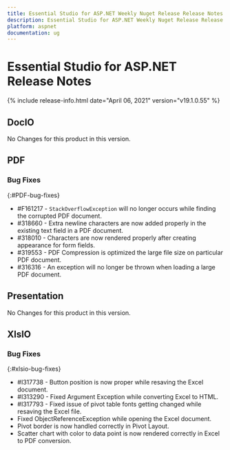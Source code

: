 ```yaml
---
title: Essential Studio for ASP.NET Weekly Nuget Release Release Notes  
description: Essential Studio for ASP.NET Weekly Nuget Release Release Notes  
platform: aspnet
documentation: ug
---
```


# Essential Studio for ASP.NET  Release Notes  

{% include release-info.html date="April 06, 2021"  version="v19.1.0.55" %} 






## DocIO

No Changes for this product in this version.

[//]: # "Delete the contents of this file while new content is added."

## PDF

### Bug Fixes
{:#PDF-bug-fixes}


* \#F161217 - `StackOverflowException` will no longer occurs while finding the corrupted PDF document.
* \#318660 - Extra newline characters are now added properly in the existing text field in a PDF document.
* \#318010 - Characters are now rendered properly after creating appearance for form fields.
* \#319553 - PDF Compression is optimized the large file size on particular PDF document.
* \#316316 - An exception will no longer be thrown when loading a large PDF document.





## Presentation

No Changes for this product in this version.

[//]: # "Delete the contents of this file while new content is added."

## XlsIO

### Bug Fixes
{:#xlsio-bug-fixes}

* \#I317738 - Button position is now proper while resaving the Excel document.
* \#I313290 - Fixed Argument Exception while converting Excel to HTML.
* \#I317793 - Fixed issue of pivot table fonts getting changed while resaving the Excel file.
* Fixed ObjectReferenceException while opening the Excel document.
* Pivot border is now handled correctly in Pivot Layout.
* Scatter chart with color to data point is now rendered correctly in Excel to PDF conversion.
